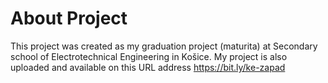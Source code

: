 # About Project
This project was created as my graduation project (maturita) at Secondary school of Electrotechnical Engineering in Košice.
My project is also uploaded and available on this URL address https://bit.ly/ke-zapad
